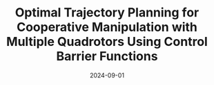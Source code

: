 ---
title: Optimal Trajectory Planning for Cooperative Manipulation with Multiple Quadrotors Using Control Barrier Functions
authors:
- Arpan Pallar
- Guanrui Li
- Mrunal Sarvaiya
- Giuseppe Loianno
author_notes:
- "Equal contribution"
- "Equal contribution"
date: '2024-09-01'
show_date: false
publishDate: '2024-11-18T23:48:37.432694Z'
publication_types:
- paper-conference
publication: '*IEEE International Conference on Robotics and Automation (ICRA 2024) (under review)*'
summary: '*IEEE International Conference on Robotics and Automation (ICRA 2024) (under review)*, 2024'

links:

#url_pdf: ''
#url_code: ''
#url_dataset: ''
#url_poster: ''
#url_project: ''
#url_slides: ''
#url_source: ''
#url_video: ''

# links:
# - name: ""
#   url: ""

image:
  caption: ''
  focal_point: ""
  preview_only: false
---